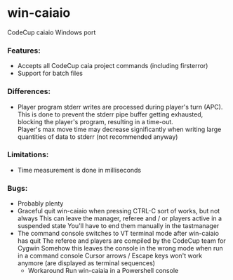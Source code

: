 # win-caiaio
CodeCup caiaio Windows port  

### Features:
- Accepts all CodeCup caia project commands (including firsterror)
- Support for batch files

### Differences:
- Player program stderr writes are processed during player's turn (APC).  
  This is done to prevent the stderr pipe buffer getting exhausted, blocking the player's program, resulting in a time-out.  
  Player's max move time may decrease significantly when writing large quantities of data to stderr (not recommended anyway)

### Limitations:
- Time measurement is done in milliseconds

### Bugs:
- Probably plenty  
- Graceful quit win-caiaio when pressing CTRL-C sort of works, but not always
  This can leave the manager, referee and / or players active in a suspended state
  You'll have to end them manually in the tastmanager
- The command console switches to VT terminal mode after win-caiaio has quit
  The referee and players are compiled by the CodeCup team for Cygwin
  Somehow this leaves the console in the wrong mode when run in a command console
  Cursor arrows / Escape keys won't work anymore (are displayed as terminal sequences)
  - Workaround
    Run win-caiaia in a Powershell console

